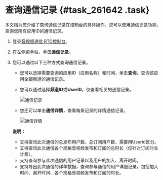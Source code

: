 # 查询通信记录 {#task_261642 .task}

本文档为您介绍了查询通信记录在控制台的具体操作。您可以使用通信记录功能，查询您所有应用ID的通信记录。

1.  登录[音视频通信 RTC控制台](https://rtc.console.aliyun.com)。
2.  在左侧菜单栏，单击**通信记录**。
3.  您可以通过以下三种方式查询通信记录。 

    -   您可以选择需要查询的应用ID（应用名称）和时间，单击**查询**，查询该应用全部频道的通信记录。
    -   您可以通过选择**频道ID**或**UserID**，仅查看相关的通信记录。

        ![通信记录](http://static-aliyun-doc.oss-cn-hangzhou.aliyuncs.com/assets/img/217324/156689985346815_zh-CN.png)

    -   您还可以单击**通信详情**，查看每条记录的详情通信记录。

        ![通信详情](http://static-aliyun-doc.oss-cn-hangzhou.aliyuncs.com/assets/img/217324/156689985346816_zh-CN.png)

    **说明：** 

    -   支持查询此次通信的总发布用户数、总订阅用户数，需要用Userid区分。
    -   支持查询此次通信各个规格音视频发布和订阅的总时长（仅针对订阅时长计费）。
    -   支持查询参与此次通信的用户记录以及用户的加入、离开时间。
    -   支持导出此次通信的详单数据，查询参与通信的用户详细记录，包括加入时间、离开时间、各个规格音视频发布和订阅的时长。

